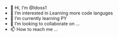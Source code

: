 - 👋 Hi, I’m @Idoss1
- 👀 I’m interested in Learning more code languges 
- 🌱 I’m currently learning PY
- 💞️ I’m looking to collaborate on ...
- 📫 How to reach me ...

<!---
Idoss1/Idoss1 is a ✨ special ✨ repository because its `README.md` (this file) appears on your GitHub profile.
You can click the Preview link to take a look at your changes.
--->
